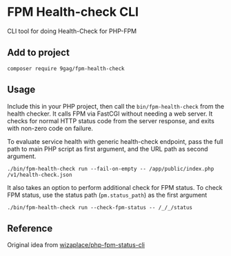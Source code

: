 # FPM Health-check CLI

CLI tool for doing Health-Check for PHP-FPM

## Add to project
```shell
composer require 9gag/fpm-health-check
```
## Usage

Include this in your PHP project, then call the `bin/fpm-health-check` from the health checker. It calls FPM via FastCGI without needing a web server. It checks for normal HTTP status code from the server response, and exits with non-zero code on failure.

To evaluate service health with generic health-check endpoint, pass the full path to main PHP script as first argument, and the URL path as second argument.
```
./bin/fpm-health-check run --fail-on-empty -- /app/public/index.php /v1/health-check.json
```

It also takes an option to perform additional check for FPM status. To check FPM status, use the status path (`pm.status_path`) as the first argument
```
./bin/fpm-health-check run --check-fpm-status -- /_/_/status
```

## Reference

Original idea from [wizaplace/php-fpm-status-cli](https://github.com/wizaplace/php-fpm-status-cli/)